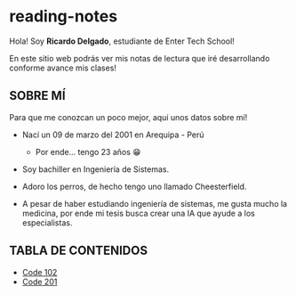 # reading-notes

Hola! Soy **Ricardo Delgado**, estudiante de Enter Tech School!

En este sitio web podrás ver mis notas de lectura que iré desarrollando conforme avance mis clases!

## SOBRE MÍ

Para que me conozcan un poco mejor, aquí unos datos sobre mí!

+ Nací un 09 de marzo del 2001 en Arequipa - Perú

    + Por ende... tengo 23 años 😁

+ Soy bachiller en Ingeniería de Sistemas.

+ Adoro los perros, de hecho tengo uno llamado Cheesterfield.

+ A pesar de haber estudiando ingeniería de sistemas, me gusta mucho la medicina, por ende mi tesis busca crear una IA que ayude a los especialistas.

## TABLA DE CONTENIDOS
- [Code 102](/102/README.md)
- [Code 201](/201/README.md)